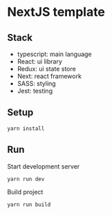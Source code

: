 # NextJS template

## Stack

- typescript: main language
- React: ui library
- Redux: ui state store
- Next: react framework
- SASS: styling
- Jest: testing

## Setup

```shell
yarn install
```

## Run

Start development server

```shell
yarn run dev
```

Build project

```shell
yarn run build
```
